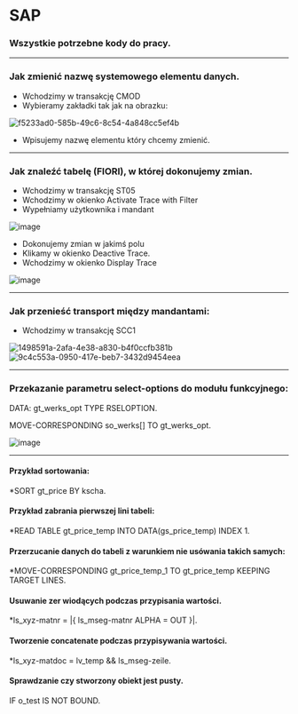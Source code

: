 # SAP
### Wszystkie potrzebne kody do pracy.

--------------------------------------------------------------
### Jak zmienić nazwę systemowego elementu danych.

* Wchodzimy w transakcję CMOD
* Wybieramy zakładki tak jak na obrazku:

![f5233ad0-585b-49c6-8c54-4a848cc5ef4b](https://user-images.githubusercontent.com/91785152/204749013-9db20e4e-c8c4-4a52-8c49-1f25255eb387.jpg)

* Wpisujemy nazwę elementu który chcemy zmienić. 

--------------------------------------------------------------
### Jak znaleźć tabelę (FIORI), w której dokonujemy zmian.

* Wchodzimy w transakcję ST05
* Wchodzimy w okienko Activate Trace with Filter
* Wypełniamy użytkownika i mandant

![image](https://user-images.githubusercontent.com/91785152/207831920-94bec0a1-4042-43c7-9725-d64f4f5af33a.png)
* Dokonujemy zmian w jakimś polu
* Klikamy w okienko Deactive Trace.
* Wchodzimy w okienko Display Trace

![image](https://user-images.githubusercontent.com/91785152/207832145-9ef28301-b4d1-45aa-a4ea-3fdee73229a4.png)

--------------------------------------------------------------
### Jak przenieść transport między mandantami:

* Wchodzimy w transakcję SCC1

![1498591a-2afa-4e38-a830-b4f0ccfb381b](https://user-images.githubusercontent.com/91785152/207814568-f7fe984b-d017-43a1-ba48-859a75202db2.jpg)
![9c4c553a-0950-417e-beb7-3432d9454eea](https://user-images.githubusercontent.com/91785152/207814929-089b337a-05d5-4292-844d-33a42035efb7.jpg)

--------------------------------------------------------------

### Przekazanie parametru select-options do modułu funkcyjnego:

DATA: gt_werks_opt TYPE RSELOPTION.

MOVE-CORRESPONDING so_werks[] TO gt_werks_opt.

![image](https://user-images.githubusercontent.com/91785152/196413115-73fcfaf3-132a-4c11-88c1-482532c18bc6.png)

---------------------------------------------------------------
#### Przykład sortowania: 

*SORT gt_price BY kscha.

#### Przykład zabrania pierwszej lini tabeli: 

*READ TABLE gt_price_temp INTO DATA(gs_price_temp) INDEX 1.

#### Przerzucanie danych do tabeli z warunkiem nie usówania takich samych:

*MOVE-CORRESPONDING gt_price_temp_1 TO  gt_price_temp KEEPING TARGET LINES.

#### Usuwanie zer wiodących podczas przypisania wartości.

*ls_xyz-matnr = |{ ls_mseg-matnr ALPHA = OUT }|.
	
#### Tworzenie concatenate podczas przypisywania wartości.
	
*ls_xyz-matdoc = lv_temp && ls_mseg-zeile.

#### Sprawdzanie czy stworzony obiekt jest pusty.

IF o_test IS NOT BOUND.
